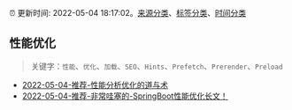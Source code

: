 :alarm_clock: 更新时间: 2022-05-04 18:17:02。[来源分类](../README.md)、[标签分类](../TAGS.md)、[时间分类](../TIMELINE.md)

## 性能优化


> 关键字：`性能`、`优化`、`加载`、`SEO`、`Hints`、`Prefetch`、`Prerender`、`Preload`



- [2022-05-04-推荐-性能分析优化的道与术](https://toutiao.io/k/2bi822s) 
- [2022-05-04-推荐-非常哇塞的-SpringBoot性能优化长文！](https://toutiao.io/k/srppeol) 
